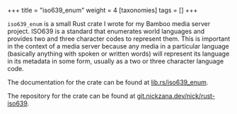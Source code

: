 +++
title = "iso639_enum"
weight = 4
[taxonomies]
tags = []
+++

`iso639_enum` is a small Rust crate I wrote for my Bamboo media server project.
ISO639 is a standard that enumerates world languages and provides two and three
character codes to represent them. This is important in the context of a media
server because any media in a particular language (basically anything with
spoken or written words) will represent its language in its metadata in some
form, usually as a two or three character language code.

The documentation for the crate can be found at
[lib.rs/iso639_enum](https://lib.rs/iso639_enum).

The repository for the crate can be found at
[git.nickzana.dev/nick/rust-iso639](https://git.nickzana.dev/nick/rust-iso639).
